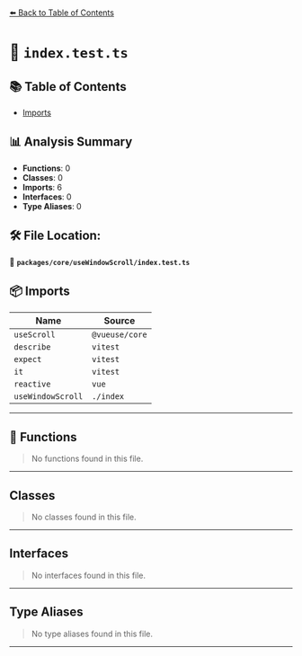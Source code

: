 [⬅️ Back to Table of Contents](../../../index.md)

# 📄 `index.test.ts`

## 📚 Table of Contents

- [Imports](#imports)

## 📊 Analysis Summary

- **Functions**: 0
- **Classes**: 0
- **Imports**: 6
- **Interfaces**: 0
- **Type Aliases**: 0

## 🛠️ File Location:
📂 **`packages/core/useWindowScroll/index.test.ts`**

## 📦 Imports

| Name | Source |
|------|--------|
| `useScroll` | `@vueuse/core` |
| `describe` | `vitest` |
| `expect` | `vitest` |
| `it` | `vitest` |
| `reactive` | `vue` |
| `useWindowScroll` | `./index` |


---

## 🔧 Functions

> No functions found in this file.


---

## Classes

> No classes found in this file.


---

## Interfaces

> No interfaces found in this file.


---

## Type Aliases

> No type aliases found in this file.


---